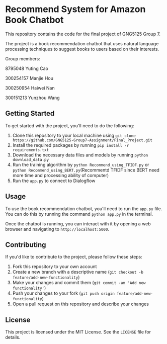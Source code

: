 # Recommend System for Amazon Book Chatbot

This repository contains the code for the final project of GNG5125 Group 7. 

The project is a book recommendation chatbot that uses natural language processing techniques to suggest books to users based on their interests.

Group  members:

8795048 Yuting Cao

300254157 Manjie Hou

300250954 Haiwei Nan

300151213 Yunzhou Wang


## Getting Started

To get started with the project, you'll need to do the following:

1. Clone this repository to your local machine using `git clone https://github.com/GNG5125-Group7-Assignment/Final_Project.git`
2. Install the required packages by running `pip install -r requirements.txt`
3. Download the necessary data files and models by running `python download_data.py`
4. Run the training algorithm by `python Recommend_using_TFIDF.py` or `python Recommend_using_BERT.py`(Recommentd TFIDF since BERT need more time and processing ability of computer)
5. Run the `app.py` to connect to Dialogflow


## Usage

To use the book recommendation chatbot, you'll need to run the `app.py` file. You can do this by running the command `python app.py` in the terminal.

Once the chatbot is running, you can interact with it by opening a web browser and navigating to `http://localhost:5000`.

## Contributing

If you'd like to contribute to the project, please follow these steps:

1. Fork this repository to your own account
2. Create a new branch with a descriptive name (`git checkout -b feature/add-new-functionality`)
3. Make your changes and commit them (`git commit -am 'Add new functionality'`)
4. Push your changes to your fork (`git push origin feature/add-new-functionality`)
5. Open a pull request on this repository and describe your changes

## License

This project is licensed under the MIT License. See the `LICENSE` file for details.
